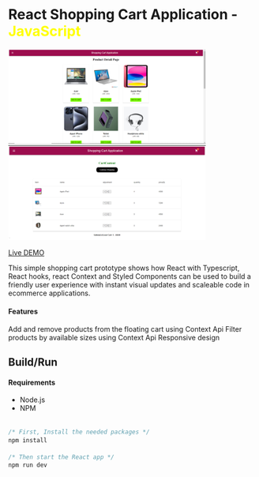 # React Shopping Cart Application - <span style="color:yellow">JavaScript</span>

<img src="src\assets\project\Image1.png" alt="Image1" width="400">
<img src="src\assets\project\Image2.png" alt="Image1" width="400">

[Live DEMO](src\assets\project\project.mp4)

This simple shopping cart prototype shows how React with Typescript, React hooks, react Context and Styled Components can be used to build a friendly user experience with instant visual updates and scaleable code in ecommerce applications.

#### Features
Add and remove products from the floating cart using Context Api
Filter products by available sizes using Context Api
Responsive design

## Build/Run

#### Requirements

- Node.js
- NPM

```javascript

/* First, Install the needed packages */
npm install

/* Then start the React app */
npm run dev


```